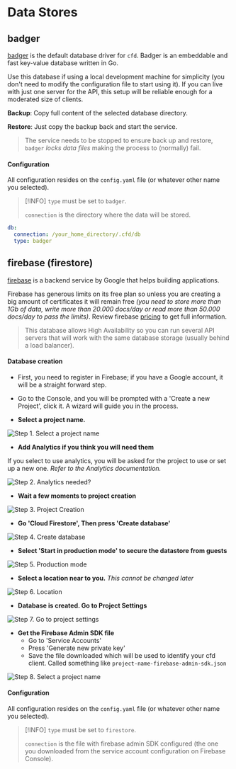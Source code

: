 # Data Stores

## badger

[badger](https://github.com/dgraph-io/badger) is the default database driver for `cfd`. Badger is an embeddable and fast key-value database written in Go.

Use this database if using a local development machine for simplicity (you don't need to modify the configuration file to start using it). If you can live with just one server for the API, this setup will be reliable enough for a moderated size of clients.

**Backup**: Copy full content of the selected database directory.

**Restore**: Just copy the backup back and start the service.

>The service needs to be stopped to ensure back up and restore, `badger` *locks data files* making the process to (normally) fail.

#### Configuration

All configuration resides on the `config.yaml` file (or whatever other name you selected).

>[!INFO]
>`type` must be set to `badger`.
>
>`connection` is the directory where the data will be stored.

```yaml
db:
  connection: /your_home_directory/.cfd/db
  type: badger
```

## firebase (firestore)

[firebase](https://firebase.google.com/) is a backend service by Google that helps building applications.

Firebase has generous limits on its free plan so unless you are creating a big amount of certificates it will remain free *(you need to store more than 1Gb of data, write more than 20.000 docs/day or read more than 50.000 docs/day to pass the limits)*. Review firebase [pricing](https://firebase.google.com/pricing) to get full information.

>This database allows High Availability so you can run several API servers that will work with the same database storage (usually behind a load balancer).

#### Database creation

- First, you need to register in Firebase; if you have a Google account, it will be a straight forward step.

- Go to the Console, and you will be prompted with a 'Create a new Project', click it. A wizard will guide you in the process.

- **Select a project name.**

![Step 1. Select a project name](./images/firestore-1.png)

- **Add Analytics if you think you will need them**

If you select to use analytics, you will be asked for the project to use or set up a new one. *Refer to the Analytics documentation.*

![Step 2. Analytics needed?](./images/firestore-2.png)

- **Wait a few moments to project creation**

![Step 3. Project Creation](./images/firestore-3.png)

- **Go 'Cloud Firestore', Then press 'Create database'**

![Step 4. Create database](./images/firestore-4.png)

- **Select 'Start in production mode' to secure the datastore from guests**

![Step 5. Production mode](./images/firestore-5.png)

- **Select a location near to you.** *This cannot be changed later*

![Step 6. Location](./images/firestore-6.png)

- **Database is created. Go to Project Settings**

![Step 7. Go to project settings](./images/firestore-7.png)

- **Get the Firebase Admin SDK file**
  - Go to 'Service Accounts'
  - Press 'Generate new private key'
  - Save the file downloaded which will be used to identify your cfd client. Called something like `project-name-firebase-admin-sdk.json`

![Step 8. Select a project name](./images/firestore-8.png)

#### Configuration

All configuration resides on the `config.yaml` file (or whatever other name you selected).

>[!INFO]
>`type` must be set to `firestore`.
>
>`connection` is the file with firebase admin SDK configured (the one you downloaded from the service account configuration on Firebase Console).
